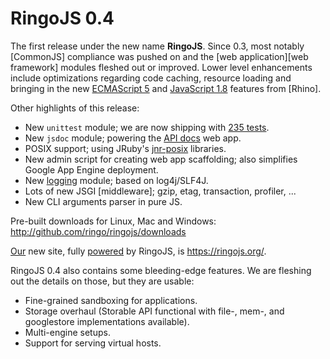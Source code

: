 # RingoJS 0.4

The first release under the new name **RingoJS**. Since 0.3, most notably [CommonJS] compliance was pushed on and the [web application][web framework] modules fleshed out or improved. Lower level enhancements include optimizations regarding code caching, resource loading and bringing in the new [ECMAScript 5](http://ejohn.org/blog/ecmascript-5-objects-and-properties/) and [JavaScript 1.8](https://developer.mozilla.org/en/New_in_javascript_1.8) features from [Rhino].

Other highlights of this release:

 * New `unittest` module; we are now shipping with [235 tests](http://ringojs.org/demo/testing).
 * New `jsdoc` module; powering the [API docs](http://ringojs.org/api/) web app.
 * POSIX support; using JRuby's [jnr-posix](http://github.com/wmeissner/jnr-posix/blob/master/src/org/jruby/ext/posix/POSIX.java) libraries.
 * New admin script for creating web app scaffolding; also simplifies Google App Engine deployment.
 * New [logging](http://ringojs.org/demo/logging) module; based on log4j/SLF4J.
 * Lots of new JSGI [middleware]; gzip, etag, transaction, profiler, ...
 * New CLI arguments parser in pure JS.


Pre-built downloads for Linux, Mac and Windows: <http://github.com/ringo/ringojs/downloads>

[Our](http://ringojs.org/wiki/Community/) new site, fully [powered](http://ringojs.org/wiki/Colophon/) by RingoJS, is <https://ringojs.org/>.

RingoJS 0.4 also contains some bleeding-edge features. We are fleshing out the details on those, but they are usable:

 * Fine-grained sandboxing for applications.
 * Storage overhaul (Storable API functional with file-, mem-, and googlestore implementations available).
 * Multi-engine setups.
 * Support for serving virtual hosts.
